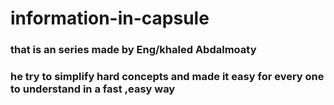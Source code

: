 # information-in-capsule
### that is an series made by Eng/khaled Abdalmoaty
### he try to simplify hard concepts and made it easy for every one to understand in a fast ,easy way 
